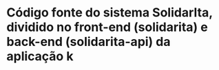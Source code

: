 # Código fonte do sistema SolidarIta, dividido no front-end (solidarita) e back-end (solidarita-api) da aplicação k
